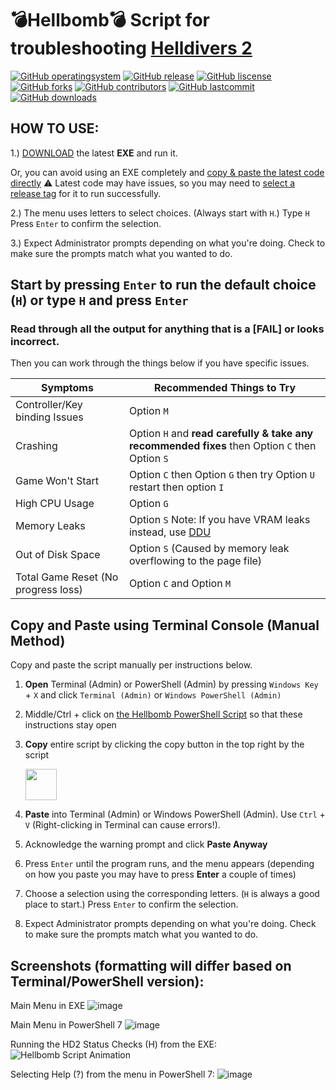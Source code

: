 # 💣Hellbomb💣 Script for troubleshooting [Helldivers 2](https://store.steampowered.com/app/553850/HELLDIVERS_2/)   
  [![GitHub operatingsystem](https://img.shields.io/badge/os-windows-blue)](https://github.com/helldivers2fixes/HellbombScript/releases/download/v3.1/Hellbomb.Script.v31.exe)
  [![GitHub release](https://img.shields.io/github/v/release/helldivers2fixes/HellbombScript?include_prereleases&sort=date&display_name=release&style=flat-square)](https://github.com/helldivers2fixes/HellbombScript/releases/latest)
  [![GitHub liscense](https://img.shields.io/github/license/helldivers2fixes/HellbombScript)](https://github.com/helldivers2fixes/HellbombScript/tree/main?tab=MIT-1-ov-file)
  [![GitHub forks](https://img.shields.io/github/forks/helldivers2fixes/HellbombScript)]()
  [![GitHub contributors](https://img.shields.io/github/contributors/helldivers2fixes/HellbombScript)](https://github.com/helldivers2fixes/HellbombScript/graphs/contributors)
  [![GitHub lastcommit](https://img.shields.io/github/last-commit/helldivers2fixes/HellbombScript)]()
  [![GitHub downloads](https://img.shields.io/github/downloads/helldivers2fixes/HellbombScript/total)](https://github.com/helldivers2fixes/HellbombScript/releases/latest)

## HOW TO USE:

1.) [DOWNLOAD](https://github.com/helldivers2fixes/HellbombScript/releases) the latest **EXE** and run it.

Or, you can avoid using an EXE completely and [copy & paste the latest code directly](https://github.com/helldivers2fixes/HellbombScript/tree/main#copy-and-paste-using-terminal-console-manual-method) ⚠️ Latest code may have issues, so you may need to [select a release tag](https://github.com/helldivers2fixes/HellbombScript/tags) for it to run successfully.

2.) The menu uses letters to select choices. (Always start with ``H``.) Type ``H`` Press ``Enter`` to confirm the selection.

3.) Expect Administrator prompts depending on what you're doing. Check to make sure the prompts match what you wanted to do.

## Start by pressing ``Enter`` to run the default choice (``H``) or type ``H`` and press ``Enter``
### Read through **all** the output for anything that is a [FAIL] or looks incorrect.

Then you can work through the things below if you have specific issues.

| Symptoms          | Recommended Things to Try                                       |
|-------------------|-----------------------------------------------------------------|
| Controller/Key binding Issues          | Option ``M``|
| Crashing          | Option ``H`` and **read carefully & take any recommended fixes** then Option ``C`` then Option ``S``         |
| Game Won't Start  | Option ``C`` then Option ``G`` then try Option ``U`` restart then option ``I``                            |
| High CPU Usage  | Option ``G``                            |
| Memory Leaks      | Option ``S`` Note: If you have VRAM leaks instead, use [DDU](https://www.guru3d.com/download/display-driver-uninstaller-download/)                                                   |
| Out of Disk Space | Option ``S`` (Caused by memory leak overflowing to the page file)       |
| Total Game Reset (No progress loss) | Option ``C`` and Option ``M``        |

## Copy and Paste using Terminal Console (Manual Method)
Copy and paste the script manually per instructions below.

 1. **Open** Terminal (Admin) or PowerShell (Admin) by pressing `Windows Key` + `X` and click `Terminal (Admin)` or `Windows PowerShell (Admin)`
 2. Middle/Ctrl + click on [the Hellbomb PowerShell Script](https://github.com/helldivers2fixes/HellbombScript/blob/main/Hellbomb%20Script.ps1) so that these instructions stay open
 3. **Copy** entire script by clicking the copy button in the top right by the script
    
       <img src = "https://github.com/helldivers2fixes/HellbombScript/assets/166264070/5a600b1c-64f6-4956-ba2f-f82c9a317f81" height=50>
       
 4. **Paste** into Terminal (Admin) or Windows PowerShell (Admin). Use ``Ctrl`` + ``V`` (Right-clicking in Terminal can cause errors!).
 5. Acknowledge the warning prompt and click **Paste Anyway**
 6. Press ``Enter`` until the program runs, and the menu appears (depending on how you paste you may have to press **Enter** a couple of times)         
 7. Choose a selection using the corresponding letters. (``H`` is always a good place to start.) Press ``Enter`` to confirm the selection.
 8. Expect Administrator prompts depending on what you're doing. Check to make sure the prompts match what you wanted to do.

## Screenshots (formatting will differ based on Terminal/PowerShell version):
Main Menu in EXE
![image](https://github.com/user-attachments/assets/4028ab27-bb86-4c52-8e0f-70d06627e039)

Main Menu in PowerShell 7
![image](https://github.com/user-attachments/assets/3f7291f6-44b0-46f6-958f-6247c995d848)

Running the HD2 Status Checks (H) from the EXE:
![Hellbomb Script Animation](https://github.com/user-attachments/assets/8781f62f-3f5b-4530-9085-ea3042833220)


Selecting Help (?) from the menu in PowerShell 7:
![image](https://github.com/user-attachments/assets/e664df63-d848-4d31-9b34-be8aa05bd13f)
